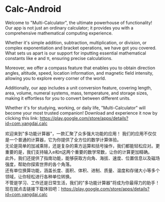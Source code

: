 # Calc-Android
Welcome to "Multi-Calculator", the ultimate powerhouse of functionality! 
Our app is not just an ordinary calculator; it provides you with a comprehensive mathematical computing experience.  

Whether it's simple addition, subtraction, multiplication, or division, or complex exponentiation and bracket operations, we have got you covered. What sets us apart is our support for inputting essential mathematical constants like e and π, ensuring precise calculations.  

Moreover, we offer a compass feature that enables you to obtain direction angles, altitude, speed, location information, and magnetic field intensity, allowing you to explore every corner of the world.  

Additionally, our app includes a unit conversion feature, covering length, area, volume, numeral systems, mass, temperature, and storage sizes, making it effortless for you to convert between different units.  

Whether it's for studying, working, or daily life, "Multi-Calculator" will become your most trusted companion! Download and experience it now by clicking this link: https://play.google.com/store/apps/details?id=com.yangdai.calc

欢迎来到"多功能计算器"，一款汇聚了众多强大功能的应用！
我们的应用不仅仅是一个普通的计算器，它为你提供了全方位的数学计算体验。  
无论是简单的加减乘除，还是复杂的乘方运算和括号操作，我们都能轻松应对。更重要的是，我们支持输入e和π这两个重要的数学常数，让你的计算更加精确。  
此外，我们还提供了指南功能，能够获取方向角、海拔、速度、位置信息以及磁场强度，帮助你探索世界的各个角落。  
还有单位换算功能，涵盖长度、面积、体积、进制、质量、温度和存储大小等多个领域，让你轻松进行各种单位转换。  
不管是学习、工作还是日常生活，我们的"多功能计算器"将成为你最得力的助手！现在就点击链接下载体验吧：https://play.google.com/store/apps/details?id=com.yangdai.calc
